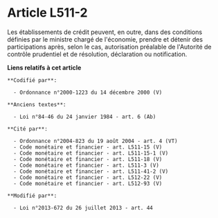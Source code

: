# Article L511-2

Les établissements de crédit peuvent, en outre, dans des conditions définies par le ministre chargé de l'économie, prendre et
détenir des participations après, selon le cas, autorisation préalable de l'Autorité de contrôle prudentiel et de résolution,
déclaration ou notification.

**Liens relatifs à cet article**

	**Codifié par**:

	  - Ordonnance n°2000-1223 du 14 décembre 2000 (V)

	**Anciens textes**:

	  - Loi n°84-46 du 24 janvier 1984 - art. 6 (Ab)

	**Cité par**:

	  - Ordonnance n°2004-823 du 19 août 2004 - art. 4 (VT)
	  - Code monétaire et financier - art. L511-15 (V)
	  - Code monétaire et financier - art. L511-15-1 (V)
	  - Code monétaire et financier - art. L511-18 (V)
	  - Code monétaire et financier - art. L511-3 (V)
	  - Code monétaire et financier - art. L511-41-2 (V)
	  - Code monétaire et financier - art. L512-22 (V)
	  - Code monétaire et financier - art. L512-93 (V)

	**Modifié par**:

	  - Loi n°2013-672 du 26 juillet 2013 - art. 44
